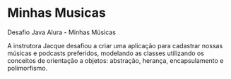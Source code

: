 # Minhas Musicas
Desafio Java Alura - Minhas Músicas

A instrutora Jacque desafiou a criar uma aplicação para cadastrar nossas músicas e podcasts preferidos, modelando as classes utilizando os conceitos de orientação a objetos: abstração, herança, encapsulamento e polimorfismo.
